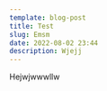```yaml
---
template: blog-post
title: Test
slug: Emsm
date: 2022-08-02 23:44
description: Wjejj
---
```

Hejwjwwwllw